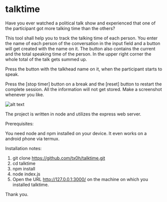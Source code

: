 talktime
========

Have you ever watched a political talk show and experienced that one of the participant got more talking time than the others?

This tool shall help you to track the talking time of each person. You enter the name of each person of the conversation in the input field and a button will get created with the name on it. The button also contains the current and the total speaking time of the person. In the upper right corner the whole total of the talk gets summed up.

Press the button with the talkhead name on it, when the participant starts to speak.

Press the [stop timer] button on a break and the [reset] button to restart the complete session. All the information will not get stored. Make a screenshot whenever you like.

![alt text](https://repository-images.githubusercontent.com/336625262/33222600-68d9-11eb-90cc-969ee7a87738)

The project is written in node and utilizes the express web server.

Prerequisites:

You need node and npm installed on your device. It even works on a android phone via termux.

Installation notes:


 1. git clone https://github.com/tx0h/talktime.git
 2. cd talktime
 3. npm install
 4. node index.js
 5. Open the URL http://127.0.0.1:3000/ on the machine on which you installed talktime.
 
Thank you.
